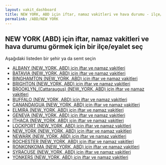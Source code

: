 ```yaml
---
layout: vakit_dashboard
title: NEW YORK, ABD için iftar, namaz vakitleri ve hava durumu - ilçe/eyalet seç
permalink: /ABD/NEW YORK
---
```


## NEW YORK (ABD) için iftar, namaz vakitleri ve hava durumu  görmek için bir ilçe/eyalet seç

Aşağıdaki listeden bir şehir ya da semt seçin

* [ALBANY (NEW_YORK, ABD) için iftar ve namaz vakitleri](/ABD/NEW_YORK/ALBANY)
* [BATAVIA (NEW_YORK, ABD) için iftar ve namaz vakitleri](/ABD/NEW_YORK/BATAVIA)
* [BINGHAMTON (NEW_YORK, ABD) için iftar ve namaz vakitleri](/ABD/NEW_YORK/BINGHAMTON)
* [BRIGHTON (NEW_YORK, ABD) için iftar ve namaz vakitleri](/ABD/NEW_YORK/BRIGHTON)
* [BROOKLYN_(Cattaraugus) (NEW_YORK, ABD) için iftar ve namaz vakitleri](/ABD/NEW_YORK/BROOKLYN_(Cattaraugus))
* [BUFFALO (NEW_YORK, ABD) için iftar ve namaz vakitleri](/ABD/NEW_YORK/BUFFALO)
* [CANANDAIGUA (NEW_YORK, ABD) için iftar ve namaz vakitleri](/ABD/NEW_YORK/CANANDAIGUA)
* [ELMIRA (NEW_YORK, ABD) için iftar ve namaz vakitleri](/ABD/NEW_YORK/ELMIRA)
* [GENEVA (NEW_YORK, ABD) için iftar ve namaz vakitleri](/ABD/NEW_YORK/GENEVA)
* [ITHACA (NEW_YORK, ABD) için iftar ve namaz vakitleri](/ABD/NEW_YORK/ITHACA)
* [LOCKPORT (NEW_YORK, ABD) için iftar ve namaz vakitleri](/ABD/NEW_YORK/LOCKPORT)
* [NEW_YORK (NEW_YORK, ABD) için iftar ve namaz vakitleri](/ABD/NEW_YORK/NEW_YORK)
* [NEWARK (NEW_YORK, ABD) için iftar ve namaz vakitleri](/ABD/NEW_YORK/NEWARK)
* [ROCHESTER (NEW_YORK, ABD) için iftar ve namaz vakitleri](/ABD/NEW_YORK/ROCHESTER)
* [RONKONKOMA (NEW_YORK, ABD) için iftar ve namaz vakitleri](/ABD/NEW_YORK/RONKONKOMA)
* [SYRACUSE (NEW_YORK, ABD) için iftar ve namaz vakitleri](/ABD/NEW_YORK/SYRACUSE)
* [YONKERS (NEW_YORK, ABD) için iftar ve namaz vakitleri](/ABD/NEW_YORK/YONKERS)

<script type="text/javascript">
  var GLOBAL_COUNTRY = 'ABD';
  var GLOBAL_CITY = 'NEW YORK';
  var GLOBAL_STATE = 'NEW YORK';
</script>
